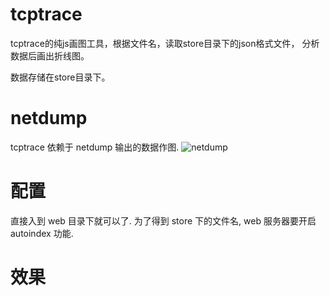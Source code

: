 # tcptrace

tcptrace的纯js画图工具，根据文件名，读取store目录下的json格式文件，
分析数据后画出折线图。

数据存储在store目录下。

# netdump
tcptrace 依赖于 netdump 输出的数据作图. ![netdump](https://github.com/fengidri/netdump)

# 配置
直接入到 web 目录下就可以了. 为了得到 store 下的文件名, web 服务器要开启
autoindex 功能.

# 效果








